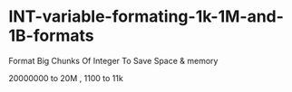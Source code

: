 # INT-variable-formating-1k-1M-and-1B-formats

Format Big Chunks Of Integer To Save Space & memory

20000000 to 20M , 1100 to 11k
